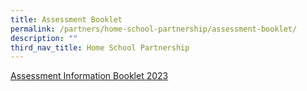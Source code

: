 ```yaml
---
title: Assessment Booklet
permalink: /partners/home-school-partnership/assessment-booklet/
description: ""
third_nav_title: Home School Partnership
---
```

[Assessment Information Booklet 2023](/files/Assessment%20Information%20Booklet%202023.pdf)